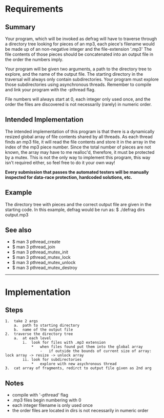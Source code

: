 # Requirements
## Summary
Your program, which will be invoked as defrag will have to traverse through a directory tree looking for pieces of an mp3, each piece's filename would be made up of an non-negative integer and the file-extension '.mp3' The file contents of those pieces should be concatenated into an output file in the order the numbers imply.

Your program will be given two arguments, a path to the directory tree to explore, and the name of the output file. The starting directory in the traversal will always only contain subdirectories. Your program must explore those subdirectories using asynchronous threads. Remember to compile and link your program with the -pthread flag.

File numbers will always start at 0, each integer only used once, and the order the files are discovered is not necessarily (rarely) in numeric order.

## Intended Implementation
The intended implementation of this program is that there is a dynamically resized global array of file contents shared by all threads. As each thread finds an mp3 file, it will read the file contents and store it in the array in the index of the mp3 piece number. Since the total number of pieces are not known, the array may have to me realloc'd, therefore, it must be protected by a mutex. This is not the only way to implement this program, this way isn't required either, so feel free to do it your own way! 

**Every submission that passes the automated testers will be manually inspected for data-race protection, hardcoded solutions, etc.**

## Example
The directory tree with pieces and the correct output file are given in the starting code. In this example, defrag would be run as: $ ./defrag dirs output.mp3

## See also
* $ man 3 pthread_create
* $ man 3 pthread_join
* $ man 3 pthread_mutex_init
* $ man 3 pthread_mutex_lock
* $ man 3 pthread_mutex_unlock
* $ man 3 pthread_mutex_destroy


***

# Implementation
## Steps
	1.	take 2 args
		a.	path to starting directory
		b.	name of the output file
	2.	traverse the directory tree
		a.	at each level
			i.	look for files with .mp3 extension
				*	when files found put them into the global array
					-	if outside the bounds of current size of array: lock array -> resize -> unlock array
			ii.	look for subdirectories
				*	explore with new asychronous thread
	3.	cat array of fragments, redirct to output file given as 2nd arg

## Notes
*	compile with '-pthread' flag
*	.mp3 files begin numbering with 0
*	each integer filename is only used once
*	the order files are located in dirs is not necessarily in numeric order

